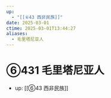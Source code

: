 ```yaml
---
up:
  - "[[⑥43 西非民族]]"
date: 2025-03-01
ctime: 2025-03-01T13:44:27
aliases:
  - 毛里塔尼亚人
---
```


# ⑥431 毛里塔尼亚人

- up: [[⑥43 西非民族]]
